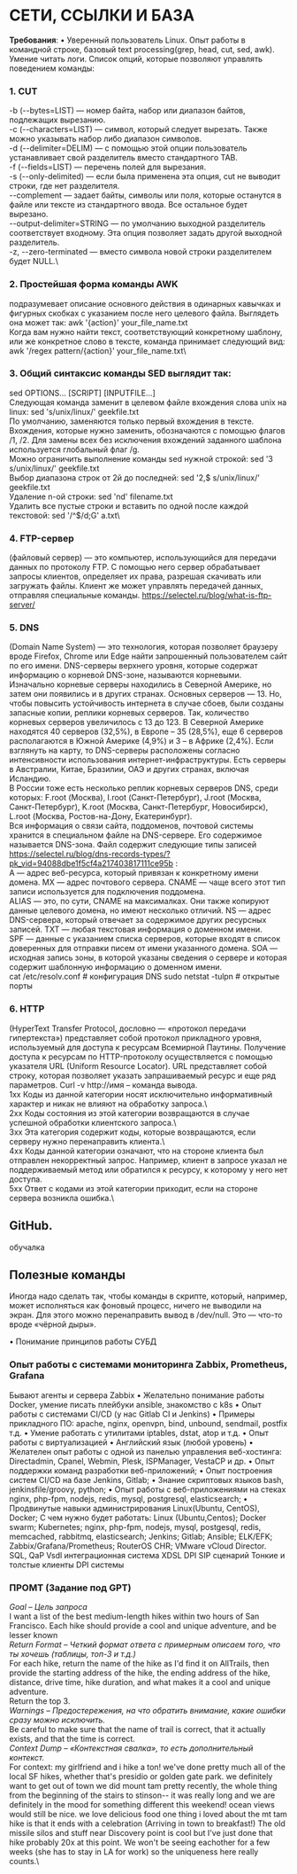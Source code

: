 # СЕТИ, ССЫЛКИ И БАЗА 
**Требования**:
•	Уверенный пользователь Linux. Опыт работы в командной строке, базовый text processing(grep, head, cut, sed, awk). Умение читать логи. Список опций, которые позволяют управлять поведением команды:

### 1. CUT
-b (--bytes=LIST) — номер байта, набор или диапазон байтов, подлежащих вырезанию.\
-c (--characters=LIST) — символ, который следует вырезать. Также можно указывать набор либо диапазон символов.\
-d (--delimiter=DELIM) — с помощью этой опции пользователь устанавливает свой разделитель вместо стандартного TAB.\
-f (--fields=LIST) — перечень полей для вырезания.\
-s (--only-delimited) — если была применена эта опция, cut не выводит строки, где нет разделителя.\
--complement — задает байты, символы или поля, которые останутся в файле или тексте из стандартного ввода. Все остальное будет вырезано.\
--output-delimiter=STRING — по умолчанию выходной разделитель соответствует входному. Эта опция позволяет задать другой выходной разделитель.\
-z, --zero-terminated — вместо символа новой строки разделителем будет NULL.\

### 2. Простейшая форма команды AWK 
подразумевает описание основного действия в одинарных кавычках и фигурных скобках с указанием после него целевого файла. Выглядеть она может так:
awk '{action}' your_file_name.txt\
Когда вам нужно найти текст, соответствующий конкретному шаблону, или же конкретное слово в тексте, команда принимает следующий вид:
awk '/regex pattern/{action}' your_file_name.txt\

### 3. Общий синтаксис команды SED выглядит так:
sed OPTIONS... [SCRIPT] [INPUTFILE...]\
Следующая команда заменит в целевом файле вхождения слова unix на linux:
sed 's/unix/linux/' geekfile.txt\
По умолчанию, заменяются только первый вхождения в тексте.\
Вхождения, которые нужно заменить, обозначаются с помощью флагов /1, /2. Для замены всех без исключения вхождений заданного шаблона используется глобальный флаг /g.\
Можно ограничить выполнение команды sed нужной строкой: sed '3 s/unix/linux/' geekfile.txt\
Выбор диапазона строк от 2й до последней: sed '2,$ s/unix/linux/' geekfile.txt\
Удаление n-ой строки: sed 'nd' filename.txt\
Удалить все пустые строки и вставить по одной после каждой текстовой:
sed '/^$/d;G' a.txt\

### 4. FTP-сервер 
(файловый сервер) — это компьютер, использующийся для передачи данных по протоколу FTP. С помощью него сервер обрабатывает запросы клиентов, определяет их права, разрешая скачивать или загружать файлы. Клиент же может управлять передачей данных, отправляя специальные команды. https://selectel.ru/blog/what-is-ftp-server/

### 5. DNS 
(Domain Name System) — это технология, которая позволяет браузеру вроде Firefox, Chrome или Edge найти запрошенный пользователем сайт по его имени. DNS-серверы верхнего уровня, которые содержат информацию о корневой DNS-зоне, называются корневыми. Изначально корневые серверы находились в Северной Америке, но затем они появились и в других странах. Основных серверов — 13. Но, чтобы повысить устойчивость интернета в случае сбоев, были созданы запасные копии, реплики корневых серверов. Так, количество корневых серверов увеличилось с 13 до 123. В Северной Америке находятся 40 серверов (32,5%), в Европе – 35 (28,5%), еще 6 серверов располагаются в Южной Америке (4,9%) и 3 – в Африке (2,4%). Если взглянуть на карту, то DNS-серверы расположены согласно интенсивности использования интернет-инфраструктуры. Есть серверы в Австралии, Китае, Бразилии, ОАЭ и других странах, включая Исландию.\
В России тоже есть несколько реплик корневых серверов DNS, среди которых:
F.root (Москва), I.root (Санкт-Петербург), J.root (Москва, Санкт-Петербург), K.root (Москва, Санкт-Петербург, Новосибирск), L.root (Москва, Ростов-на-Дону, Екатеринбург).\
Вся информация о связи сайта, поддоменов, почтовой системы хранится в специальном файле на DNS-сервере. Его содержимое называется DNS-зона. Файл содержит следующие типы записей https://selectel.ru/blog/dns-records-types/?pk_vid=94088dbe1f5cf4a217403817111ce95b :\
А — адрес веб-ресурса, который привязан к конкретному имени домена.
MX — адрес почтового сервера.
CNAME — чаще всего этот тип записи используется для подключения поддомена.\
ALIAS — это, по сути, CNAME на максималках. Они также копируют данные целевого домена, но имеют несколько отличий.
NS — адрес DNS-сервера, который отвечает за содержимое других ресурсных записей.
TXT — любая текстовая информация о доменном имени.\
SPF — данные с указанием списка серверов, которые входят в список доверенных для отправки писем от имени указанного домена.
SOA — исходная запись зоны, в которой указаны сведения о сервере и которая содержит шаблонную информацию о доменном имени.\
cat /etc/resolv.conf # конфигурация DNS 
 sudo netstat -tulpn # открытые порты

### 6. HTTP 
(HyperText Transfer Protocol, дословно — «протокол передачи гипертекста») представляет собой протокол прикладного уровня, используемый для доступа к ресурсам Всемирной Паутины. 
Получение доступа к ресурсам по HTTP-протоколу осуществляется с помощью указателя URL (Uniform Resource Locator). URL представляет собой строку, которая позволяет указать запрашиваемый ресурс и еще ряд параметров.
Curl -v http://имя – команда вывода.\
1xx	Коды из данной категории носят исключительно информативный характер и никак не влияют на обработку запроса.\                                                                                                
2xx	Коды состояния из этой категории возвращаются в случае успешной обработки клиентского запроса.\                                                                                                             
3xx	Эта категория содержит коды, которые возвращаются, если серверу нужно перенаправить клиента.\                                                                                                               
4xx	Коды данной категории означают, что на стороне клиента был отправлен некорректный запрос. Например, клиент в запросе указал не поддерживаемый метод или обратился к ресурсу, к которому у него нет доступа.\
5xx	Ответ с кодами из этой категории приходит, если на стороне сервера возникла ошибка.\

## GitHub.
обучалка

## Полезные команды
Иногда надо сделать так, чтобы команды в скрипте, который, например, может исполняться как фоновый процесс, ничего не выводили на экран. Для этого можно перенаправить вывод в /dev/null. 
Это — что-то вроде «чёрной дыры».

•	Понимание принципов работы СУБД
### Опыт работы с системами мониторинга Zabbix, Prometheus, Grafana
Бывают агенты и сервера Zabbix
•	Желательно понимание работы Docker, умение писать плейбуки ansible, знакомство с k8s
•	Опыт работы с системами CI/CD (у нас Gitlab CI и Jenkins)
•	Примеры прикладного ПО: apache, nginx, openvpn, bind, unbound, sendmail, postfix т.д.
•	Умение работать с утилитами iptables, dstat, atop и т.д.
•	Опыт работы с виртуализацией
•	Английский язык (любой уровень)
•	Желателен опыт работы с одной из панелью управления веб-хостинга: Directadmin, Cpanel, Webmin, Plesk, ISPManager, VestaCP и др.
•	Опыт поддержки команд разработки веб-приложений;
•	Опыт построения систем CI/CD на базе Jenkins, Gitlab;
•	  Знание скриптовых языков bash, jenkinsfile/groovy, python;
•	  Опыт работы с веб-приложениями на стеках nginx, php-fpm, nodejs, redis, mysql, postgresql, elasticsearch;
•	  Продвинутые навыки администрирования Linux(Ubuntu, CentOS), Docker;
С чем нужно будет работать:
Linux (Ubuntu,Centos); Docker swarm; Kubernetes; nginx, php-fpm, nodejs, mysql, postgesql, redis, memcached, rabbitmq, elasticsearch; Jenkins; Gitlab; Ansible; ELK/EFK; Zabbix/Grafana/Prometheus; RouterOS CHR; VMware vCloud Director.
 
SQL, QaP Vsdl интеграционная система
XDSL
DPI
SIP сценарий
Тонкие и толстые клиенты
DPI системы

### ПРОМТ (Задание под GPT)
*Goal – Цель запроса*\
I want a list of the best medium-length hikes within two hours of San Francisco. Each hike should provide a cool and unique adventure, and be lesser known \
*Return Format – Четкий формат ответа с примерным описаем того, что ты хочешь (таблицы, топ-3 и т.д.)*\
For each hike, return the name of the hike as I'd find it on AllTrails, then provide the starting address of the hike, the ending address of the hike, distance, drive time, hike duration, and what makes it a cool and unique adventure.\
Return the top 3. \
*Warnings – Предостережения, на что обратить внимание, какие ошибки сразу можно исключить.* \
Be careful to make sure that the name of trail is correct, that it actually exists, and that the time is correct. \
*Context Dump – «Контекстная свалка», то есть дополнительный контекст.*\
For context: my girlfriend and i hike a ton! we've done pretty much all of the local SF hikes, whether that's presidio or golden gate park. we definitely want to get out of town we did mount tam pretty recently, the whole thing from the beginning of the stairs to stinson-- it was really long and we are definitely in the mood for something different this weekend! ocean views would still be nice. we love delicious food one thing i loved about the mt tam hike is that it ends with a celebration (Arriving in town to breakfast!) The old missile silos and stuff near Discovery point is cool but I've just done that hike probably 20x at this point. We won't be seeing eachother for a few weeks (she has to stay in LA for work) so the uniqueness here really counts.\

